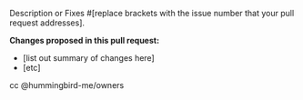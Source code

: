 Description or Fixes #[replace brackets with the issue number that your pull request addresses].

**Changes proposed in this pull request:**
- [list out summary of changes here]
- [etc]

cc @hummingbird-me/owners
